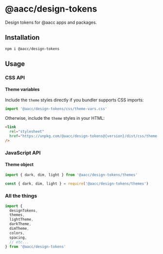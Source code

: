 # @aacc/design-tokens

Design tokens for @aacc apps and packages.

## Installation

```sh
npm i @aacc/design-tokens
```

## Usage

### CSS API

#### Theme variables

Include the `theme` styles directly if you bundler supports CSS imports:

```js
import '@aacc/design-tokens/css/theme-vars.css'
```

Otherwise, include the `theme` styles in your HTML:

```html
<link
  rel="stylesheet"
  href="https://unpkg.com/@aacc/design-tokens@{version}/dist/css/theme-vars.css"
/>
```

### JavaScript API

#### Theme object

```js
import { dark, dim, light } from '@aacc/design-tokens/themes'
```

```js
const { dark, dim, light } = require('@aacc/design-tokens/themes')
```

### All the things

```js
import {
  designTokens,
  themes,
  lightTheme,
  darkTheme,
  dimTheme,
  colors,
  spacing,
  // etc...
} from '@aacc/design-tokens'
```
